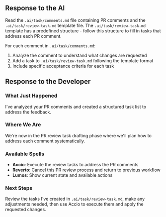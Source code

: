 ## Response to the AI

Read the `.ai/task/comments.md` file containing PR comments and the `.ai/task/review-task.md` template file. The `.ai/task/review-task.md` template has a predefined structure - follow this structure to fill in tasks that address each PR comment.

For each comment in `.ai/task/comments.md`:
1. Analyze the comment to understand what changes are requested
2. Add a task to `.ai/task/review-task.md` following the template format
3. Include specific acceptance criteria for each task

## Response to the Developer

### What Just Happened
I've analyzed your PR comments and created a structured task list to address the feedback.

### Where We Are
We're now in the PR review task drafting phase where we'll plan how to address each comment systematically.

### Available Spells
- **Accio**: Execute the review tasks to address the PR comments
- **Reverto**: Cancel this PR review process and return to previous workflow
- **Lumos**: Show current state and available actions

### Next Steps
Review the tasks I've created in `.ai/task/review-task.md`, make any adjustments needed, then use Accio to execute them and apply the requested changes.